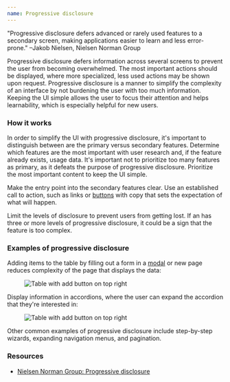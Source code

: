 ```yaml
---
name: Progressive disclosure
---
```


"Progressive disclosure defers advanced or rarely used features to a secondary screen, making applications easier to learn and less error-prone." –Jakob Nielsen, Nielsen Norman Group

Progressive disclosure defers information across several screens to prevent the user from becoming overwhelmed. The most important actions should be displayed, where more specialized, less used actions may be shown upon request. Progressive disclosure is a manner to simplify the complexity of an interface by not burdening the user with too much information. Keeping the UI simple allows the user to focus their attention and helps learnability, which is especially helpful for new users.

### How it works

In order to simplify the UI with progressive disclosure, it's important to distinguish between are the primary versus secondary features. Determine which features are the most important with user research and, if the feature already exists, usage data. It's important not to prioritize too many features as primary, as it defeats the purpose of progressive disclosure. Prioritize the most important content to keep the UI simple.

Make the entry point into the secondary features clear. Use an established call to action, such as links or [buttons](/components/button) with copy that sets the expectation of what will happen.

Limit the levels of disclosure to prevent users from getting lost. If an has three or more levels of progressive disclosure, it could be a sign that the feature is too complex.

### Examples of progressive disclosure

Adding items to the table by filling out a form in a [modal](/components/modal) or new page reduces complexity of the page that displays the data:

<figure class="figure" role="figure" aria-label="Table with add button on top right">
  <img class="figure-img" src="/img/add-data-to-list-table.svg" alt="Table with add button on top right" role="img" />
  <figcaption class="figure-caption"></figcaption>
</figure>

Display information in accordions, where the user can expand the accordion that they're interested in:

<figure class="figure" role="figure" aria-label="Table with add button on top right">
  <img class="figure-img" src="/img/progressive-disclosure-accordion.png" alt="Table with add button on top right" role="img" />
  <figcaption class="figure-caption"></figcaption>
</figure>

Other common examples of progressive disclosure include step-by-step wizards, expanding navigation menus, and pagination.

### Resources

- <a href="https://www.nngroup.com/articles/progressive-disclosure/">Nielsen Norman Group: Progressive disclosure</a>
